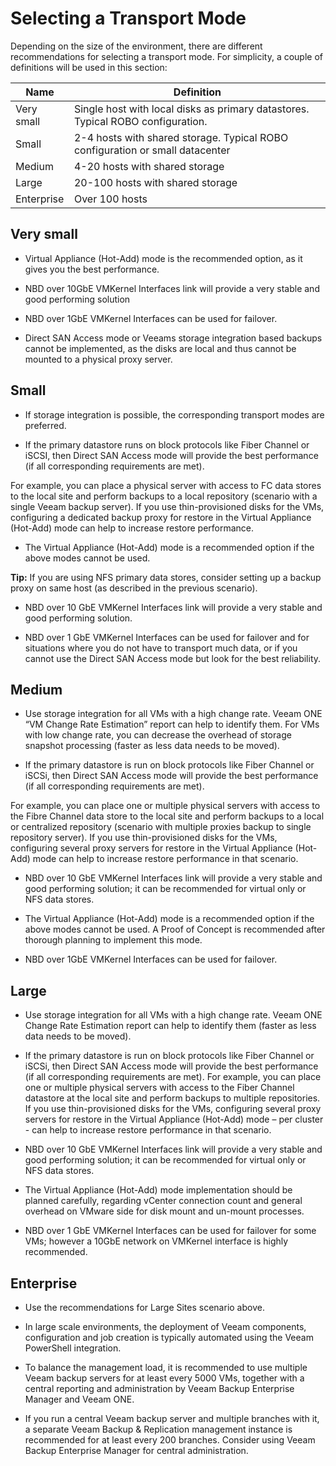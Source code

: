 # Selecting a Transport Mode

Depending on the size of the environment, there are different recommendations for selecting a transport mode. For simplicity, a couple of definitions will be used in this section:

| Name | Definition |
| -- | -- |
| Very small | Single host with local disks as primary datastores. Typical ROBO configuration. |
| Small | 2-4 hosts with shared storage. Typical ROBO configuration or small datacenter |
| Medium | 4-20 hosts with shared storage|
| Large | 20-100 hosts with shared storage |
| Enterprise | Over 100 hosts |


##  Very small

-   Virtual Appliance (Hot-Add) mode is the recommended option, as it
    gives you the best performance.

-   NBD over 10GbE VMKernel Interfaces link will provide a very stable
    and good performing solution

-   NBD over 1GbE VMKernel Interfaces can be used for failover.

-   Direct SAN Access mode or Veeams storage integration based backups
    cannot be implemented, as the disks are local and thus cannot be
    mounted to a physical proxy server.

## Small

-   If storage integration is possible, the corresponding transport
    modes are preferred.

-   If the primary datastore runs on block protocols like Fiber Channel
    or iSCSI, then Direct SAN Access mode will provide the best
    performance (if all corresponding requirements are met).

For example, you can place a physical server with access to FC data
stores to the local site and perform backups to a local repository
(scenario with a single Veeam backup server). If you use
thin-provisioned disks for the VMs, configuring a dedicated backup proxy
for restore in the Virtual Appliance (Hot-Add) mode can help to increase
restore performance.

-   The Virtual Appliance (Hot-Add) mode is a recommended option if the
    above modes cannot be used.

**Tip:** If you are using NFS primary data stores, consider setting up a
backup proxy on same host (as described in the previous scenario).

-   NBD over 10 GbE VMKernel Interfaces link will provide a very stable
    and good performing solution.

-   NBD over 1 GbE VMKernel Interfaces can be used for failover and for
    situations where you do not have to transport much data, or if you
    cannot use the Direct SAN Access mode but look for the
    best reliability.

## Medium

-   Use storage integration for all VMs with a high change rate. Veeam
    ONE “VM Change Rate Estimation” report can help to identify them.
    For VMs with low change rate, you can decrease the overhead of
    storage snapshot processing (faster as less data needs to be moved).

-   If the primary datastore is run on block protocols like Fiber
    Channel or iSCSi, then Direct SAN Access mode will provide the best
    performance (if all corresponding requirements are met).

For example, you can place one or multiple physical servers with access
to the Fibre Channel data store to the local site and perform backups to
a local or centralized repository (scenario with multiple proxies backup
to single repository server). If you use thin-provisioned disks for the
VMs, configuring several proxy servers for restore in the Virtual
Appliance (Hot-Add) mode can help to increase restore performance in
that scenario.

-   NBD over 10 GbE VMKernel Interfaces link will provide a very stable
    and good performing solution; it can be recommended for virtual only
    or NFS data stores.

-   The Virtual Appliance (Hot-Add) mode is a recommended option if the
    above modes cannot be used. A Proof of Concept is recommended after
    thorough planning to implement this mode.

-   NBD over 1GbE VMKernel Interfaces can be used for failover.

## Large

-   Use storage integration for all VMs with a high change rate. Veeam
    ONE Change Rate Estimation report can help to identify them (faster
    as less data needs to be moved).

-   If the primary datastore is run on block protocols like Fiber
    Channel or iSCSi, then Direct SAN Access mode will provide the best
    performance (if all corresponding requirements are met). For
    example, you can place one or multiple physical servers with access
    to the Fiber Channel datastore at the local site and perform backups
    to multiple repositories. If you use thin-provisioned disks for the
    VMs, configuring several proxy servers for restore in the Virtual
    Appliance (Hot-Add) mode – per cluster - can help to increase
    restore performance in that scenario.

-   NBD over 10 GbE VMKernel Interfaces link will provide a very stable
    and good performing solution; it can be recommended for virtual only
    or NFS data stores.

-   The Virtual Appliance (Hot-Add) mode implementation should be
    planned carefully, regarding vCenter connection count and general
    overhead on VMware side for disk mount and un-mount processes.

-   NBD over 1 GbE VMKernel Interfaces can be used for failover for some
    VMs; however a 10GbE network on VMKernel interface is
    highly recommended.

## Enterprise

-   Use the recommendations for Large Sites scenario above.

-   In large scale environments, the deployment of Veeam components,
    configuration and job creation is typically automated using the
    Veeam PowerShell integration.

-   To balance the management load, it is recommended to use multiple
    Veeam backup servers for at least every 5000 VMs, together with a
    central reporting and administration by Veeam Backup Enterprise
    Manager and Veeam ONE.

-   If you run a central Veeam backup server and multiple branches with
    it, a separate Veeam Backup & Replication management instance is
    recommended for at least every 200 branches. Consider using Veeam
    Backup Enterprise Manager for central administration.